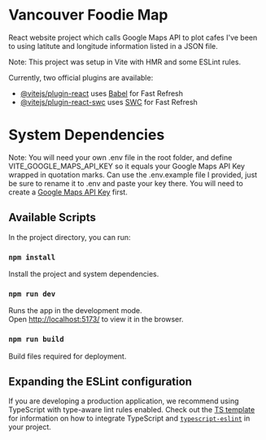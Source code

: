 # Vancouver Foodie Map

React website project which calls Google Maps API to plot cafes I've been to using latitute and longitude information listed in a JSON file.

Note: This project was setup in Vite with HMR and some ESLint rules.

Currently, two official plugins are available:

- [@vitejs/plugin-react](https://github.com/vitejs/vite-plugin-react/blob/main/packages/plugin-react) uses [Babel](https://babeljs.io/) for Fast Refresh
- [@vitejs/plugin-react-swc](https://github.com/vitejs/vite-plugin-react/blob/main/packages/plugin-react-swc) uses [SWC](https://swc.rs/) for Fast Refresh

# System Dependencies

Note: You will need your own .env file in the root folder, and define VITE_GOOGLE_MAPS_API_KEY so it equals your Google Maps API Key wrapped in quotation marks. Can use the .env.example file I provided, just be sure to rename it to .env and paste your key there. You will need to create a [Google Maps API Key](https://developers.google.com/maps/documentation/embed/get-api-key) first.

## Available Scripts

In the project directory, you can run:

### `npm install`

Install the project and system dependencies.

### `npm run dev`

Runs the app in the development mode.\
Open [http://localhost:5173/](http://localhost:5173/) to view it in the browser.

### `npm run build`

Build files required for deployment.

## Expanding the ESLint configuration

If you are developing a production application, we recommend using TypeScript with type-aware lint rules enabled. Check out the [TS template](https://github.com/vitejs/vite/tree/main/packages/create-vite/template-react-ts) for information on how to integrate TypeScript and [`typescript-eslint`](https://typescript-eslint.io) in your project.
